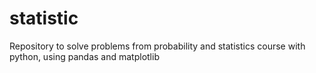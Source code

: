# statistic
Repository to solve problems from probability and statistics course with python, using pandas and matplotlib
